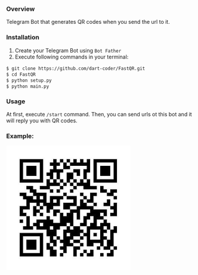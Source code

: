 ### Overview

Telegram Bot that generates QR codes when you send the url to it.

### Installation

1. Create your Telegram Bot using `Bot Father`
2. Execute following commands in your terminal:
```console
$ git clone https://github.com/dart-coder/FastQR.git
$ cd FastQR
$ python setup.py
$ python main.py
```

### Usage

At first, execute `/start` command. Then, you can send urls ot this bot and it will reply you with QR codes.

### Example:

![Example QR Code](example_qr.jpg)